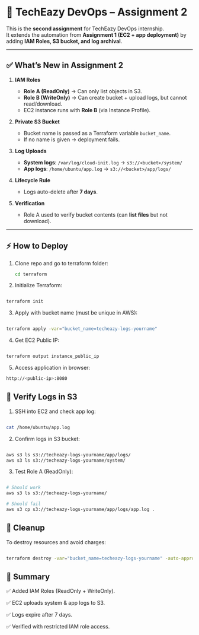 # 🚀 TechEazy DevOps – Assignment 2

This is the **second assignment** for TechEazy DevOps internship.  
It extends the automation from **Assignment 1 (EC2 + app deployment)** by adding **IAM Roles, S3 bucket, and log archival**.  

---

## ✅ What’s New in Assignment 2
1. **IAM Roles**
   - **Role A (ReadOnly)** → Can only list objects in S3.  
   - **Role B (WriteOnly)** → Can create bucket + upload logs, but cannot read/download.  
   - EC2 instance runs with **Role B** (via Instance Profile).  

2. **Private S3 Bucket**
   - Bucket name is passed as a Terraform variable `bucket_name`.  
   - If no name is given → deployment fails.  

3. **Log Uploads**
   - **System logs**: `/var/log/cloud-init.log` → `s3://<bucket>/system/`  
   - **App logs**: `/home/ubuntu/app.log` → `s3://<bucket>/app/logs/`  

4. **Lifecycle Rule**
   - Logs auto-delete after **7 days**.  

5. **Verification**
   - Role A used to verify bucket contents (can **list files** but not download).  

---

## ⚡ How to Deploy

1. Clone repo and go to terraform folder:  
   ```bash
   cd terraform
2. Initialize Terraform:

```bash

terraform init
```
3. Apply with bucket name (must be unique in AWS):

```bash

terraform apply -var="bucket_name=techeazy-logs-yourname"
```
4. Get EC2 Public IP:

```bash

terraform output instance_public_ip
```
5. Access application in browser:
```bash
http://<public-ip>:8080
```
## 📂 Verify Logs in S3
1. SSH into EC2 and check app log:

```bash

cat /home/ubuntu/app.log
```
2. Confirm logs in S3 bucket:

```bash

aws s3 ls s3://techeazy-logs-yourname/app/logs/
aws s3 ls s3://techeazy-logs-yourname/system/
```
3. Test Role A (ReadOnly):

```bash

# Should work
aws s3 ls s3://techeazy-logs-yourname/

# Should fail
aws s3 cp s3://techeazy-logs-yourname/app/logs/app.log .
```
## 🛑 Cleanup

To destroy resources and avoid charges:

```bash

terraform destroy -var="bucket_name=techeazy-logs-yourname" -auto-approve
```
## 🎯 Summary
✅ Added IAM Roles (ReadOnly + WriteOnly).

✅ EC2 uploads system & app logs to S3.

✅ Logs expire after 7 days.

✅ Verified with restricted IAM role access.
